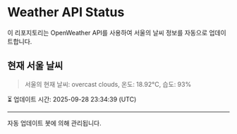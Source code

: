 
# Weather API Status

이 리포지토리는 OpenWeather API를 사용하여 서울의 날씨 정보를 자동으로 업데이트합니다.

## 현재 서울 날씨
> 서울의 현재 날씨: overcast clouds, 온도: 18.92°C, 습도: 93%

⏳ 업데이트 시간: 2025-09-28 23:34:39 (UTC)

---
자동 업데이트 봇에 의해 관리됩니다.
